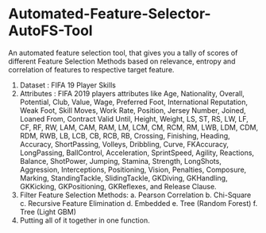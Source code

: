 # Automated-Feature-Selector-AutoFS-Tool
An automated feature selection tool, that gives you a tally of scores of different Feature Selection Methods based on relevance, entropy and correlation of features to respective target feature.


1. Dataset : FIFA 19 Player Skills
2. Attributes : FIFA 2019 players attributes like Age, Nationality, Overall, Potential, Club, Value, Wage, Preferred Foot, International Reputation, Weak Foot, Skill Moves, Work Rate, Position, Jersey Number, Joined, Loaned From, Contract Valid Until, Height, Weight, LS, ST, RS, LW, LF, CF, RF, RW, LAM, CAM, RAM, LM, LCM, CM, RCM, RM, LWB, LDM, CDM, RDM, RWB, LB, LCB, CB, RCB, RB, Crossing, Finishing, Heading, Accuracy, ShortPassing, Volleys, Dribbling, Curve, FKAccuracy, LongPassing, BallControl, Acceleration, SprintSpeed, Agility, Reactions, Balance, ShotPower, Jumping, Stamina, Strength, LongShots, Aggression, Interceptions, Positioning, Vision, Penalties, Composure, Marking, StandingTackle, SlidingTackle, GKDiving, GKHandling, GKKicking, GKPositioning, GKReflexes, and Release Clause.
3. Filter Feature Selection Methods:
     a. Pearson Correlation
     b. Chi-Square
     c. Recursive Feature Elimination
     d. Embedded
     e. Tree (Random Forest)
     f. Tree (Light GBM)
4. Putting all of it together in one function.
